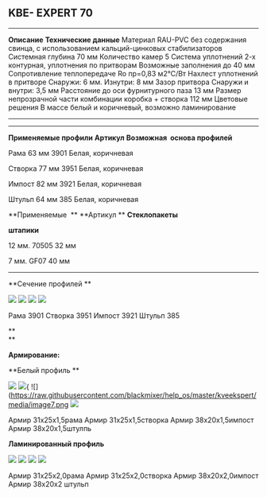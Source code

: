 **KBE- EXPERT 70**
------------------

  -------------------------------------------------------- ---------------------------------------------------------------------------------
  **Описание**                                             **Технические данные**
  Материал                                                 RAU-PVC без содержания свинца, с использованием кальций-цинковых стабилизаторов
  Системная глубина                                        70 мм
  Количество камер                                         5
  Система уплотнений                                       2-х контурная, уплотнения по притворам
  Возможные заполнения                                     до 40 мм
  Сопротивление теплопередаче                              Ro пр=0,83 м2°С/Вт
  Нахлест уплотнений в притворе                            Снаружи: 6 мм. Изнутри: 8 мм
  Зазор притвора                                           Снаружи и внутри: 3,5 мм
  Расстояние до оси фурнитурного паза                      13 мм
  Размер непрозрачной части комбинации коробка + створка   112 мм
  Цветовые решения                                         В массе белый и коричневый, возможно ламинирование
  -------------------------------------------------------- ---------------------------------------------------------------------------------

  ------------------------- -------------- -------------------------------- -----------
  **Применяемые профили**   **Артикул**    **Возможная  основа профилей**

  Рама 63 мм                3901           Белая, коричневая

  Створка 77 мм             3951           Белая, коричневая

  Импост 82 мм              3921           Белая, коричневая

  Штульп 64 мм              385            Белая, коричневая

  **Применяемые  **         **Артикул **   **Стеклопакеты**

  **штапики**                              

  12 мм.                    70505          32 мм

  7 мм.                     GF07           40 мм
  ------------------------- -------------- -------------------------------- -----------

**Сечение профилей **

![](https://raw.githubusercontent.com/blackmixer/help_os/master/kveekspert/media/image1.png)
![](https://raw.githubusercontent.com/blackmixer/help_os/master/kveekspert/media/image2.png)
![](https://raw.githubusercontent.com/blackmixer/help_os/master/kveekspert/media/image3.png)
![](https://raw.githubusercontent.com/blackmixer/help_os/master/kveekspert/media/image4.png)

Рама 3901 Створка 3951 Импост 3921 Штульп 385

**\
**

**Армирование:**

**Белый профиль **

![](https://raw.githubusercontent.com/blackmixer/help_os/master/kveekspert/media/image5.png)
![](https://raw.githubusercontent.com/blackmixer/help_os/master/kveekspert/media/image6.png){
![](https://raw.githubusercontent.com/blackmixer/help_os/master/kveekspert/media/image7.png
![](https://raw.githubusercontent.com/blackmixer/help_os/master/kveekspert/media/image8.png)

Армир 31х25х1,5рама Армир 31х25х1,5створка Армир 38x20x1,5импост Армир
38x20x1,5штулпь

**Ламинированный профиль**

![](https://raw.githubusercontent.com/blackmixer/help_os/master/kveekspert/media/image5.png)
![](https://raw.githubusercontent.com/blackmixer/help_os/master/kveekspert/media/image6.png)
![](https://raw.githubusercontent.com/blackmixer/help_os/master/kveekspert/media/image7.png)
![](https://raw.githubusercontent.com/blackmixer/help_os/master/kveekspert/media/image8.png)

Армир 31х25х2,0рама Армир 31х25х2,0створка Армир 38х20х2,0импост Армир
38x20x2 штульп
